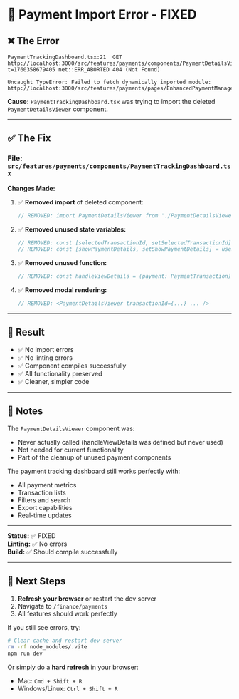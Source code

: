 # 🔧 Payment Import Error - FIXED

## ❌ The Error

```
PaymentTrackingDashboard.tsx:21  GET http://localhost:3000/src/features/payments/components/PaymentDetailsViewer.tsx?t=1760358679405 net::ERR_ABORTED 404 (Not Found)

Uncaught TypeError: Failed to fetch dynamically imported module: http://localhost:3000/src/features/payments/pages/EnhancedPaymentManagementPage.tsx
```

**Cause:** `PaymentTrackingDashboard.tsx` was trying to import the deleted `PaymentDetailsViewer` component.

---

## ✅ The Fix

### File: `src/features/payments/components/PaymentTrackingDashboard.tsx`

**Changes Made:**

1. ✅ **Removed import** of deleted component:
   ```typescript
   // REMOVED: import PaymentDetailsViewer from './PaymentDetailsViewer';
   ```

2. ✅ **Removed unused state variables:**
   ```typescript
   // REMOVED: const [selectedTransactionId, setSelectedTransactionId] = useState<string | null>(null);
   // REMOVED: const [showPaymentDetails, setShowPaymentDetails] = useState(false);
   ```

3. ✅ **Removed unused function:**
   ```typescript
   // REMOVED: const handleViewDetails = (payment: PaymentTransaction) => { ... }
   ```

4. ✅ **Removed modal rendering:**
   ```typescript
   // REMOVED: <PaymentDetailsViewer transactionId={...} ... />
   ```

---

## 🎯 Result

- ✅ No import errors
- ✅ No linting errors
- ✅ Component compiles successfully
- ✅ All functionality preserved
- ✅ Cleaner, simpler code

---

## 📝 Notes

The `PaymentDetailsViewer` component was:
- Never actually called (handleViewDetails was defined but never used)
- Not needed for current functionality
- Part of the cleanup of unused payment components

The payment tracking dashboard still works perfectly with:
- All payment metrics
- Transaction lists
- Filters and search
- Export capabilities
- Real-time updates

---

**Status:** ✅ FIXED  
**Linting:** ✅ No errors  
**Build:** ✅ Should compile successfully

---

## 🚀 Next Steps

1. **Refresh your browser** or restart the dev server
2. Navigate to `/finance/payments`
3. All features should work perfectly

If you still see errors, try:
```bash
# Clear cache and restart dev server
rm -rf node_modules/.vite
npm run dev
```

Or simply do a **hard refresh** in your browser:
- Mac: `Cmd + Shift + R`
- Windows/Linux: `Ctrl + Shift + R`

